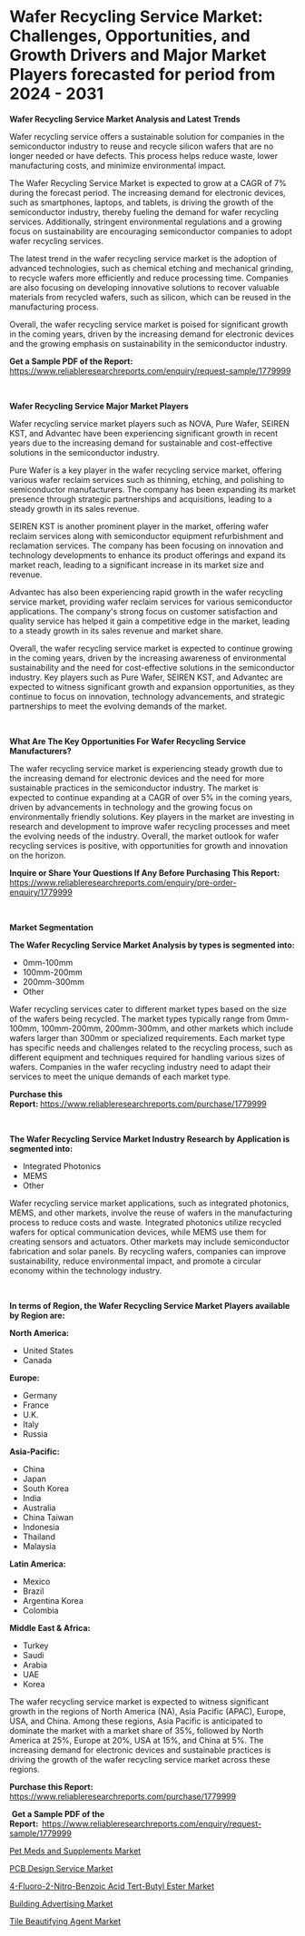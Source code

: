 <p><h1>Wafer Recycling Service Market: Challenges, Opportunities, and Growth Drivers and Major Market Players forecasted for period from 2024 - 2031</h1></p><p><strong>Wafer Recycling Service Market Analysis and Latest Trends</strong></p>
<p><p>Wafer recycling service offers a sustainable solution for companies in the semiconductor industry to reuse and recycle silicon wafers that are no longer needed or have defects. This process helps reduce waste, lower manufacturing costs, and minimize environmental impact.</p><p>The Wafer Recycling Service Market is expected to grow at a CAGR of 7% during the forecast period. The increasing demand for electronic devices, such as smartphones, laptops, and tablets, is driving the growth of the semiconductor industry, thereby fueling the demand for wafer recycling services. Additionally, stringent environmental regulations and a growing focus on sustainability are encouraging semiconductor companies to adopt wafer recycling services.</p><p>The latest trend in the wafer recycling service market is the adoption of advanced technologies, such as chemical etching and mechanical grinding, to recycle wafers more efficiently and reduce processing time. Companies are also focusing on developing innovative solutions to recover valuable materials from recycled wafers, such as silicon, which can be reused in the manufacturing process.</p><p>Overall, the wafer recycling service market is poised for significant growth in the coming years, driven by the increasing demand for electronic devices and the growing emphasis on sustainability in the semiconductor industry.</p></p>
<p><strong>Get a Sample PDF of the Report:&nbsp;</strong> <a href="https://www.reliableresearchreports.com/enquiry/request-sample/1779999">https://www.reliableresearchreports.com/enquiry/request-sample/1779999</a></p>
<p>&nbsp;</p>
<p><strong>Wafer Recycling Service Major Market Players</strong></p>
<p><p>Wafer recycling service market players such as NOVA, Pure Wafer, SEIREN KST, and Advantec have been experiencing significant growth in recent years due to the increasing demand for sustainable and cost-effective solutions in the semiconductor industry.</p><p>Pure Wafer is a key player in the wafer recycling service market, offering various wafer reclaim services such as thinning, etching, and polishing to semiconductor manufacturers. The company has been expanding its market presence through strategic partnerships and acquisitions, leading to a steady growth in its sales revenue.</p><p>SEIREN KST is another prominent player in the market, offering wafer reclaim services along with semiconductor equipment refurbishment and reclamation services. The company has been focusing on innovation and technology developments to enhance its product offerings and expand its market reach, leading to a significant increase in its market size and revenue.</p><p>Advantec has also been experiencing rapid growth in the wafer recycling service market, providing wafer reclaim services for various semiconductor applications. The company's strong focus on customer satisfaction and quality service has helped it gain a competitive edge in the market, leading to a steady growth in its sales revenue and market share.</p><p>Overall, the wafer recycling service market is expected to continue growing in the coming years, driven by the increasing awareness of environmental sustainability and the need for cost-effective solutions in the semiconductor industry. Key players such as Pure Wafer, SEIREN KST, and Advantec are expected to witness significant growth and expansion opportunities, as they continue to focus on innovation, technology advancements, and strategic partnerships to meet the evolving demands of the market.</p></p>
<p>&nbsp;</p>
<p><strong>What Are The Key Opportunities For Wafer Recycling Service Manufacturers?</strong></p>
<p><p>The wafer recycling service market is experiencing steady growth due to the increasing demand for electronic devices and the need for more sustainable practices in the semiconductor industry. The market is expected to continue expanding at a CAGR of over 5% in the coming years, driven by advancements in technology and the growing focus on environmentally friendly solutions. Key players in the market are investing in research and development to improve wafer recycling processes and meet the evolving needs of the industry. Overall, the market outlook for wafer recycling services is positive, with opportunities for growth and innovation on the horizon.</p></p>
<p><strong>Inquire or Share Your Questions If Any Before Purchasing This Report:</strong> <a href="https://www.reliableresearchreports.com/enquiry/pre-order-enquiry/1779999">https://www.reliableresearchreports.com/enquiry/pre-order-enquiry/1779999</a></p>
<p>&nbsp;</p>
<p><strong>Market Segmentation</strong></p>
<p><strong>The Wafer Recycling Service Market Analysis by types is segmented into:</strong></p>
<p><ul><li>0mm-100mm</li><li>100mm-200mm</li><li>200mm-300mm</li><li>Other</li></ul></p>
<p><p>Wafer recycling services cater to different market types based on the size of the wafers being recycled. The market types typically range from 0mm-100mm, 100mm-200mm, 200mm-300mm, and other markets which include wafers larger than 300mm or specialized requirements. Each market type has specific needs and challenges related to the recycling process, such as different equipment and techniques required for handling various sizes of wafers. Companies in the wafer recycling industry need to adapt their services to meet the unique demands of each market type.</p></p>
<p><strong>Purchase this Report:&nbsp;</strong><a href="https://www.reliableresearchreports.com/purchase/1779999">https://www.reliableresearchreports.com/purchase/1779999</a></p>
<p>&nbsp;</p>
<p><strong>The Wafer Recycling Service Market Industry Research by Application is segmented into:</strong></p>
<p><ul><li>Integrated Photonics</li><li>MEMS</li><li>Other</li></ul></p>
<p><p>Wafer recycling service market applications, such as integrated photonics, MEMS, and other markets, involve the reuse of wafers in the manufacturing process to reduce costs and waste. Integrated photonics utilize recycled wafers for optical communication devices, while MEMS use them for creating sensors and actuators. Other markets may include semiconductor fabrication and solar panels. By recycling wafers, companies can improve sustainability, reduce environmental impact, and promote a circular economy within the technology industry.</p></p>
<p>&nbsp;</p>
<p><strong>In terms of Region, the Wafer Recycling Service Market Players available by Region are:</strong></p>
<p>
    <p> <strong> North America: </strong>
        <ul>
            <li>United States</li>
            <li>Canada</li>
        </ul>
        </p> 
    <p> <strong> Europe: </strong>
        <ul>
            <li>Germany</li>
            <li>France</li>
            <li>U.K.</li>
            <li>Italy</li>
            <li>Russia</li>
        </ul>
        </p> 
    <p> <strong> Asia-Pacific: </strong>
        <ul>
            <li>China</li>
            <li>Japan</li>
            <li>South Korea</li>
            <li>India</li>
            <li>Australia</li>
            <li>China Taiwan</li>
            <li>Indonesia</li>
            <li>Thailand</li>
            <li>Malaysia</li>
        </ul>
        </p> 
    <p> <strong> Latin America: </strong>
        <ul>
            <li>Mexico</li>
            <li>Brazil</li>
            <li>Argentina Korea</li>
            <li>Colombia</li>
        </ul>
        </p> 
    <p> <strong> Middle East & Africa: </strong>
        <ul>
            <li>Turkey</li>
            <li>Saudi</li>
            <li>Arabia</li>
            <li>UAE</li>
            <li>Korea</li>
        </ul>
    </p>
    </p>
<p><p>The wafer recycling service market is expected to witness significant growth in the regions of North America (NA), Asia Pacific (APAC), Europe, USA, and China. Among these regions, Asia Pacific is anticipated to dominate the market with a market share of 35%, followed by North America at 25%, Europe at 20%, USA at 15%, and China at 5%. The increasing demand for electronic devices and sustainable practices is driving the growth of the wafer recycling service market across these regions.</p></p>
<p><strong>Purchase this Report: </strong><a href="https://www.reliableresearchreports.com/purchase/1779999">https://www.reliableresearchreports.com/purchase/1779999</a></p>
<p>&nbsp;<strong>Get a Sample PDF of the Report:&nbsp;&nbsp;</strong><a href="https://www.reliableresearchreports.com/enquiry/request-sample/1779999">https://www.reliableresearchreports.com/enquiry/request-sample/1779999</a></p>
<p><strong></strong></p>
<p><p><a href="https://issuu.com/reportprime-2/docs/pet-meds-and-supplements-market-size-2030.pptx">Pet Meds and Supplements Market</a></p><p><a href="https://medium.com/@reganklocko456458/pcb-design-service-market-comprehensive-assessment-by-type-application-and-geography-a334b0ff7dfa">PCB Design Service Market</a></p><p><a href="https://issuu.com/reportprime-2/docs/4-fluoro-2-nitro-benzoic-acid-tert-butyl-ester-mar">4-Fluoro-2-Nitro-Benzoic Acid Tert-Butyl Ester Market</a></p><p><a href="https://medium.com/@reganklocko456458/building-advertising-market-size-market-outlook-and-market-forecast-2024-to-2031-bfe2bbada5df">Building Advertising Market</a></p><p><a href="https://github.com/lbird53714/Market-Research-Report-List-3/blob/main/tile-beautifying-agent-market.md">Tile Beautifying Agent Market</a></p></p>